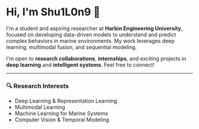 # Hi, I'm Shu1L0n9 👋

I'm a student and aspiring researcher at **Harbin Engineering University**, focused on developing data-driven models to understand and predict complex behaviors in marine environments. My work leverages deep learning, multimodal fusion, and sequential modeling.

I'm open to **research collaborations**, **internships**, and exciting projects in **deep learning** and **intelligent systems**. Feel free to connect!

---

### 🔍 Research Interests

- Deep Learning & Representation Learning  
- Multimodal Learning  
- Machine Learning for Marine Systems  
- Computer Vision & Temporal Modeling  
<!--
---

[![Shu1L0n9's GitHub stats](https://github-readme-stats.vercel.app/api?username=shu1l0n9&show_icons=true&theme=default)](https://github.com/anuraghazra/github-readme-stats) -->
